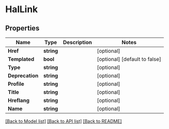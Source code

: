 # HalLink

## Properties

Name | Type | Description | Notes
------------ | ------------- | ------------- | -------------
**Href** | **string** |  | [optional] 
**Templated** | **bool** |  | [optional] [default to false]
**Type** | **string** |  | [optional] 
**Deprecation** | **string** |  | [optional] 
**Profile** | **string** |  | [optional] 
**Title** | **string** |  | [optional] 
**Hreflang** | **string** |  | [optional] 
**Name** | **string** |  | [optional] 

[[Back to Model list]](../README.md#documentation-for-models) [[Back to API list]](../README.md#documentation-for-api-endpoints) [[Back to README]](../README.md)


